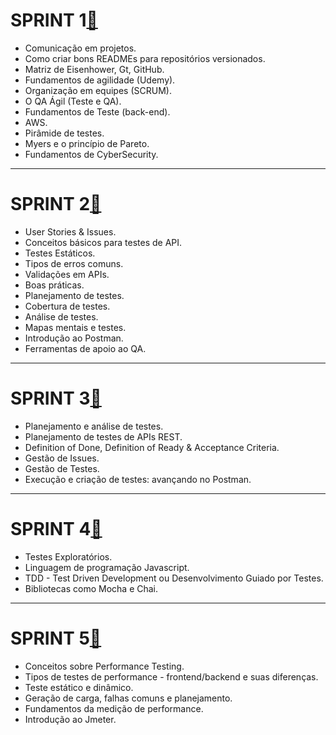 # SPRINT 1[:file_folder:](https://github.com/AndressaComp/SPRINTs/blob/main/SPRINT-1.md#octocatsprint-1)
- Comunicação em projetos.
- Como criar bons READMEs para repositórios versionados.
- Matriz de Eisenhower, Gt, GitHub.
- Fundamentos de agilidade (Udemy).
- Organização em equipes (SCRUM).
- O QA Ágil (Teste e QA).
- Fundamentos de Teste (back-end).
- AWS.
- Pirâmide de testes.
- Myers e o princípio de Pareto.
- Fundamentos de CyberSecurity.
---
# SPRINT 2[:file_folder:](https://github.com/AndressaComp/SPRINTs/blob/pb_sprint2/readme.md#octocatsprint-2)
- User Stories & Issues. 
- Conceitos básicos para testes de API.
- Testes Estáticos.
- Tipos de erros comuns.
- Validações em APIs.
- Boas práticas.
- Planejamento de testes.
- Cobertura de testes.
- Análise de testes.
- Mapas mentais e testes.
- Introdução ao Postman.
-  Ferramentas de apoio ao QA.
---
# SPRINT 3[:file_folder:](https://github.com/AndressaComp/SPRINTs/blob/pb_sprint3/readme.md)
- Planejamento e análise de testes.
- Planejamento de testes de APIs REST.
- Definition of Done, Definition of Ready & Acceptance Criteria.
- Gestão de Issues.
- Gestão de Testes.
- Execução e criação de testes: avançando no Postman.
---
# SPRINT 4[:file_folder:](https://github.com/AndressaComp/SPRINTs/tree/pb_sprint4)
- Testes Exploratórios.
- Linguagem de programação Javascript.
- ​​​​​​​TDD - Test Driven Development ou Desenvolvimento Guiado por Testes.
- Bibliotecas como Mocha e Chai.
---
# SPRINT 5[:file_folder:]()
- Conceitos sobre Performance Testing.
- Tipos de testes de performance - frontend/backend e suas diferenças.
- Teste estático e dinâmico.
- Geração de carga, falhas comuns e planejamento.
- Fundamentos da medição de performance.
- Introdução ao Jmeter.
